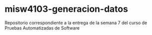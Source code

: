 # misw4103-generacion-datos
Repositorio correspondiente a la entrega de la semana 7 del curso de Pruebas Automatizadas de Software
